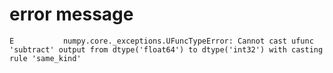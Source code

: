 # error message

```text
E           numpy.core._exceptions.UFuncTypeError: Cannot cast ufunc 'subtract' output from dtype('float64') to dtype('int32') with casting rule 'same_kind'
```